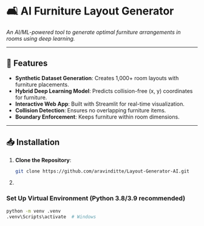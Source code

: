 
# 🛋️ AI Furniture Layout Generator

*An AI/ML-powered tool to generate optimal furniture arrangements in rooms using deep learning.*

---

## 🚀 Features
- **Synthetic Dataset Generation**: Creates 1,000+ room layouts with furniture placements.
- **Hybrid Deep Learning Model**: Predicts collision-free (x, y) coordinates for furniture.
- **Interactive Web App**: Built with Streamlit for real-time visualization.
- **Collision Detection**: Ensures no overlapping furniture items.
- **Boundary Enforcement**: Keeps furniture within room dimensions.

---

## 📥 Installation
1. **Clone the Repository**:
   ```bash
   git clone https://github.com/aravinditte/Layout-Generator-AI.git
2. 
### Set Up Virtual Environment (Python 3.8/3.9 recommended)
```bash
python -m venv .venv
.venv\Scripts\activate  # Windows
